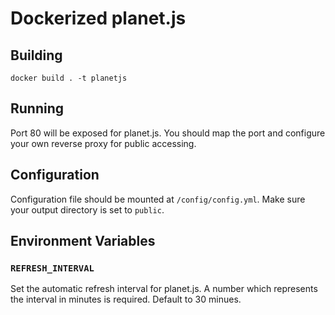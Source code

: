 Dockerized planet.js
=========

## Building

```shell
docker build . -t planetjs
```

## Running

Port 80 will be exposed for planet.js. You should map the port and configure
your own reverse proxy for public accessing.

## Configuration

Configuration file should be mounted at `/config/config.yml`. Make sure your
output directory is set to `public`.

## Environment Variables

### `REFRESH_INTERVAL`

Set the automatic refresh interval for planet.js. A number which represents the
interval in minutes is required.
Default to 30 minues.
